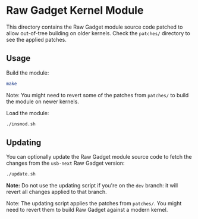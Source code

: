 Raw Gadget Kernel Module
========================

This directory contains the Raw Gadget module source code patched to allow out-of-tree building on older kernels.
Check the `patches/` directory to see the applied patches.


## Usage

Build the module:

``` bash
make
```

Note:
You might need to revert some of the patches from `patches/` to build the module on newer kernels.

Load the module:

``` bash
./insmod.sh
```


## Updating

You can optionally update the Raw Gadget module source code to fetch the changes from the `usb-next` Raw Gadget version:

``` bash
./update.sh
```

__Note:__
Do not use the updating script if you're on the `dev` branch: it will revert all changes applied to that branch.

Note:
The updating script applies the patches from `patches/`.
You might need to revert them to build Raw Gadget against a modern kernel.
